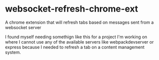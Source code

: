 # websocket-refresh-chrome-ext
A chrome extension that will refresh tabs based on messages sent from a websocket server

I found myself needing somethign like this for a project I'm working on where I cannot use any of the available servers like webpackdevserver or express because I needed to refresh a tab on a content management system.
